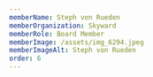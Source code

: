 ```yaml
---
memberName: Steph von Rueden
memberOrganization: Skyward
memberRole: Board Member
memberImage: /assets/img_6294.jpeg
memberImageAlt: Steph von Rueden
order: 6
---
```


